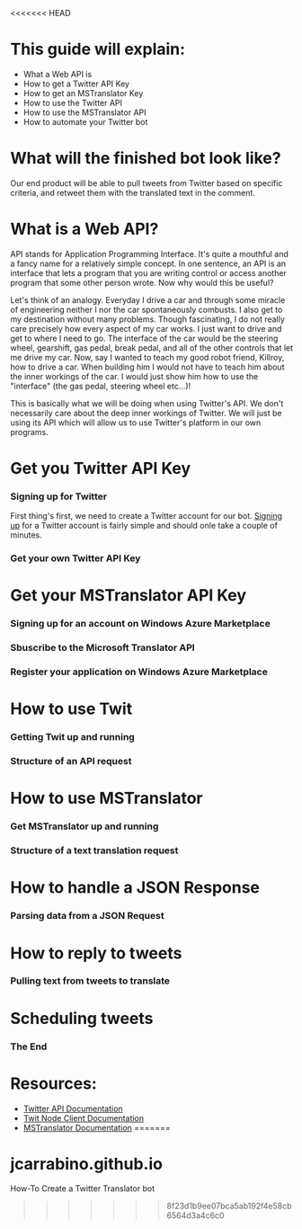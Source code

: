 <<<<<<< HEAD
# This guide will explain:
- What a Web API is
- How to get a Twitter API Key
- How to get an MSTranslator Key
- How to use the Twitter API
- How to use the MSTranslator API
- How to automate your Twitter bot

# What will the finished bot look like?
Our end product will be able to pull tweets from Twitter based on specific criteria, and retweet them with the translated text in the comment. 

# What is a Web API?
API stands for Application Programming Interface. It's quite a mouthful and a fancy name for a relatively simple concept. In one sentence, an API is an interface that lets a program that you are writing control or access another program that some other person wrote. Now why would this be useful?

Let's think of an analogy. Everyday I drive a car and through some miracle of engineering neither I nor the car spontaneously combusts. I also get to my destination without many problems. Though fascinating, I do not really care precisely how every aspect of my car works. I just want to drive and get to where I need to go. The interface of the car would be the steering wheel, gearshift, gas pedal, break pedal, and all of the other controls that let me drive my car. Now, say I wanted to teach my good robot friend, Killroy, how to drive a car. When building him I would not have to teach him about the inner workings of the car. I would just show him how to use the "interface" (the gas pedal, steering wheel etc...)!

This is basically what we will be doing when using Twitter's API. We don't necessarily care about the deep inner workings of Twitter. We will just be using its API which will allow us to use Twitter's platform in our own programs.


# Get you Twitter API Key

### Signing up for Twitter

First thing's first, we need to create a Twitter account for our bot. [Signing up](https://twitter.com/signup) for a Twitter account is fairly simple and should onle take a couple of minutes. 

### Get your own Twitter API Key

# Get your MSTranslator API Key

### Signing up for an account on Windows Azure Marketplace

### Sbuscribe to the Microsoft Translator API

### Register your application on Windows Azure Marketplace

# How to use Twit

### Getting Twit up and running

### Structure of an API request

# How to use MSTranslator

### Get MSTranslator up and running

### Structure of a text translation request

# How to handle a JSON Response

### Parsing data from a JSON Request

# How to reply to tweets

### Pulling text from tweets to translate

# Scheduling tweets

### The End
# Resources:
- [Twitter API Documentation](https://dev.twitter.com/overview/api)
- [Twit Node Client Documentation](https://github.com/ttezel/twit)
- [MSTranslator Documentation](https://github.com/nanek/mstranslator)
=======
# jcarrabino.github.io
How-To Create a Twitter Translator bot
>>>>>>> 8f23d1b9ee07bca5ab192f4e58cb6564d3a4c6c0
